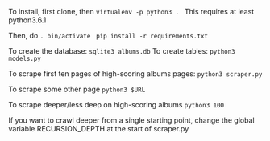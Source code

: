 
To install, first clone, then
```virtualenv -p python3 . ```
This requires at least python3.6.1

Then, do
```. bin/activate ```
```pip install -r requirements.txt```

To create the database:
```sqlite3 albums.db```
To create tables:
```python3 models.py```

To scrape first ten pages of high-scoring albums pages:
```python3 scraper.py```

To scrape some other page
```python3 $URL```

To scrape deeper/less deep on high-scoring albums
```python3 100```

If you want to crawl deeper from a single starting point, change the global
variable RECURSION_DEPTH at the start of scraper.py

